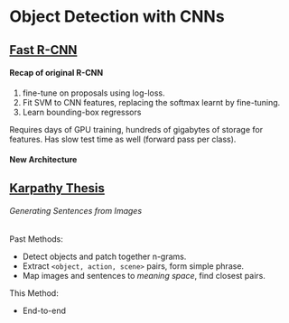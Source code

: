# Object Detection with CNNs
## [Fast R-CNN]()
#### Recap of original R-CNN
  1. fine-tune on proposals using log-loss. 
  2. Fit SVM to CNN features, replacing the softmax learnt by fine-tuning.
  3. Learn bounding-box regressors

Requires days of GPU training, hundreds of gigabytes of storage for features. Has slow test time as well (forward pass per class).

#### New Architecture


## [Karpathy Thesis](http://cs.stanford.edu/people/karpathy/main.pdf)
###### Generating Sentences from Images
Past Methods:
  - Detect objects and patch together n-grams.
  - Extract `<object, action, scene>` pairs, form simple phrase.
  - Map images and sentences to *meaning space*, find closest pairs.

This Method:
  - End-to-end
